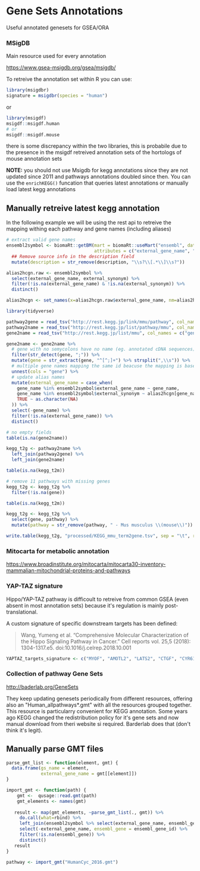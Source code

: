 # Gene Sets Annotations

Useful annotated genesets for GSEA/ORA

### MSigDB

Main resource used for every annotation

https://www.gsea-msigdb.org/gsea/msigdb/

To retreive the annotation set within R you can use:

```R
library(msigdbr)
signature = msigdbr(species = "human")
```

or 

```R
library(msigdf)
msigdf::msigdf.human
# or 
msigdf::msigdf.mouse
```

there is some discrepancy within the two libraries, this is probabile due to the presence in the msigdf retreived annotation sets of the hortologs of mouse annotation sets

**NOTE:** you should not use Msigdb for kegg annotations since they are not updated since 2011 and pathways annotations doubled since then. You can use the `enrichKEGG()` funcation that queries latest annotations or manually load latest kegg annotations

## Manually retreive latest kegg annotation

In the following example we will be using the rest api to retreive the mapping withing each pathway and gene names (including aliases)

```r
# extract valid gene names
ensembl2symbol <- biomaRt::getBM(mart = biomaRt::useMart("ensembl", dataset = "hsapiens_gene_ensembl"),
                                 attributes = c("external_gene_name", "external_synonym", "ensembl_gene_id", "gene_biotype", "description")) %>%
  ## Remove source info in the description field
  mutate(description = str_remove(description, "\\s?\\[.*\\]\\s?"))

alias2hcgn.raw <- ensembl2symbol %>%
  select(external_gene_name, external_synonym) %>%
  filter(!is.na(external_gene_name) & !is.na(external_synonym)) %>%
  distinct()

alias2hcgn <- set_names(x=alias2hcgn.raw$external_gene_name, nm=alias2hcgn.raw$external_synonym )
```



```R
library(tidyverse)

pathway2gene = read_tsv("http://rest.kegg.jp/link/mmu/pathway", col_names = c("pathway_id", "gene_id"))
pathway2name = read_tsv("http://rest.kegg.jp/list/pathway/mmu", col_names = c("pathway_id", "pathway"))
gene2name = read_tsv("http://rest.kegg.jp/list/mmu", col_names = c("gene_id", "gene")) 

gene2name <- gene2name %>%
  # gene with no semycolons have no name (eg. annotated cDNA sequences)
  filter(str_detect(gene, ";")) %>%
  mutate(gene = str_extract(gene, "^[^;]+") %>% strsplit(",\\s")) %>%
  # multiple gene names mapping the same id beacuse the mapping is based around orthologues
  unnest(cols = "gene") %>%
  # update alias names
  mutate(external_gene_name = case_when(
    gene_name %in% ensembl2symbol$external_gene_name ~ gene_name,
    gene_name %in% ensembl2symbol$external_synonym ~ alias2hcgn[gene_name],
    TRUE ~ as.character(NA)
  )) %>%
  select(-gene_name) %>%
  filter(!is.na(external_gene_name)) %>%
  distinct()

# no empty fields
table(is.na(gene2name))

kegg_t2g <- pathway2name %>%
  left_join(pathway2gene) %>%
  left_join(gene2name)

table(is.na(kegg_t2m))

# remove 11 pathways with missing genes
kegg_t2g <- kegg_t2g %>%
  filter(!is.na(gene))

table(is.na(kegg_t2m))

kegg_t2g <- kegg_t2g %>%
  select(gene, pathway) %>%
  mutate(pathway = str_remove(pathway, " - Mus musculus \\(mouse\\)"))

write.table(kegg_t2g, "processed/KEGG_mmu_term2gene.tsv", sep = "\t", row.names = F)

```



### Mitocarta for metabolic annotation

https://www.broadinstitute.org/mitocarta/mitocarta30-inventory-mammalian-mitochondrial-proteins-and-pathways

### YAP-TAZ signature

Hippo/YAP-TAZ pathway is difficoult to retreive from common GSEA (even absent in most annotation sets) because it's regulation is mainly post-translational. 

A custom signature of specific downstream targets has been defined:

> Wang, Yumeng et al. “Comprehensive Molecular Characterization of the Hippo Signaling Pathway in Cancer.” Cell reports vol. 25,5 (2018): 1304-1317.e5. doi:10.1016/j.celrep.2018.10.001

```R
YAPTAZ_targets_signature <- c("MYOF", "AMOTL2", "LATS2", "CTGF", "CYR61", "ANKRD1", "ASAP1", "AXL", "F3", "IGFBP3", "CRIM1", "FJX1", "FOXF2", "GADD45A", "CCDC80", "NT5E", "DOCK5", "PTPN14", "ARHGEF17", "NUAK2", "TGFB2", "RBMS3")
```

### Collection of pathway Gene Sets

http://baderlab.org/GeneSets

They keep updating genesets periodically from different resources, offering also an "Human_allpathways*.gmt" with all the resources grouped together. This resource is particularry convenient for KEGG annotation. Some years ago KEGG changed the redistribution policy for it's gene sets and now manual download from theri website si required. Barderlab does that (don't think it's legit).

## Manually parse GMT files

```R
parse_gmt_list <- function(element, gmt) {
  data.frame(gs_name = element,
             external_gene_name = gmt[[element]])
}

import_gmt <- function(path) {
    gmt <-  qusage::read.gmt(path)
    gmt_elements <- names(gmt)
  
   result <- map(gmt_elements, ~parse_gmt_list(., gmt)) %>%
     do.call(what=rbind) %>%
     left_join(ensembl2symbol %>% select(external_gene_name, ensembl_gene_id)) %>%
     select(-external_gene_name, ensembl_gene = ensembl_gene_id) %>%
     filter(!is.na(ensembl_gene)) %>%
     distinct() 
   result
}

pathway <- import_gmt("HumanCyc_2016.gmt")
```

